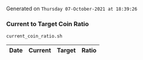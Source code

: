 Generated on `Thursday 07-October-2021 at 18:39:26`

### Current to Target Coin Ratio
`current_coin_ratio.sh`

Date|Current|Target|Ratio
---|---|---|---
